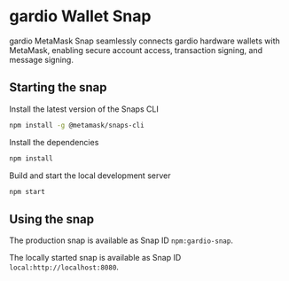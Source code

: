 # gardio Wallet Snap

gardio MetaMask Snap seamlessly connects gardio hardware wallets with MetaMask, enabling secure account access, transaction signing, and message signing.

## Starting the snap

Install the latest version of the Snaps CLI

```bash
npm install -g @metamask/snaps-cli
```

Install the dependencies

```bash
npm install
```

Build and start the local development server

```bash
npm start
```

## Using the snap

The production snap is available as Snap ID `npm:gardio-snap`.

The locally started snap is available as Snap ID `local:http://localhost:8080`.

